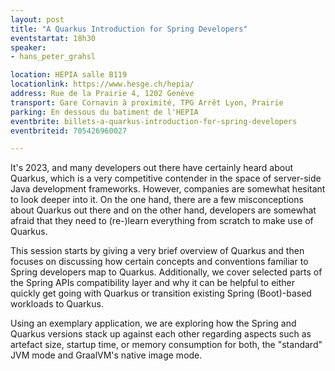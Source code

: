 ```yaml
---
layout: post
title: "A Quarkus Introduction for Spring Developers"
eventstartat: 18h30
speaker:
- hans_peter_grahsl

location: HEPIA salle B119
locationlink: https://www.hesge.ch/hepia/
address: Rue de la Prairie 4, 1202 Genève
transport: Gare Cornavin à proximité, TPG Arrêt Lyon, Prairie
parking: En dessous du batiment de l'HEPIA
eventbrite: billets-a-quarkus-introduction-for-spring-developers
eventbriteid: 705426960027

---
```

 It's 2023, and many developers out there have certainly heard about Quarkus, which is a very competitive contender in the space of server-side Java development frameworks. 
 However, companies are somewhat hesitant to look deeper into it. On the one hand, there are a few misconceptions about Quarkus out there and on the other hand, developers are somewhat afraid that they need to (re-)learn everything from scratch to make use of Quarkus.

This session starts by giving a very brief overview of Quarkus and then focuses on discussing how certain concepts and conventions familiar to Spring developers map to Quarkus. 
Additionally, we cover selected parts of the Spring APIs compatibility layer and why it can be helpful to either quickly get going with Quarkus or transition existing Spring (Boot)-based workloads to Quarkus.

Using an exemplary application, we are exploring how the Spring and Quarkus versions stack up against each other regarding aspects such as artefact size, startup time, or memory consumption for both, the "standard" JVM mode and GraalVM's native image mode.
